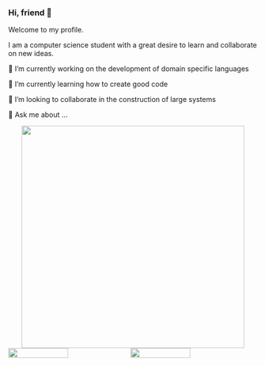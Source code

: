 
### Hi, friend 👋
Welcome to my profile.

I am a computer science student with a great desire to learn and collaborate on new ideas.

🔭 I’m currently working on the development of domain specific languages

🌱 I’m currently learning how to create good code

👯 I’m looking to collaborate in the construction of large systems

💬 Ask me about ... 

<div align="center"><img width="450" src="https://github-readme-stats.vercel.app/api/top-langs/?username=altmoket&layout=compact&theme=dracula"></div>

<div style="display: flex;">
<img style="width:49%;" src="https://streak-stats.demolab.com/?user=altmoket&theme=dracula">
<img style="width:49%;" src="https://github-readme-stats.vercel.app/api?username=altmoket&show_icons=true&theme=dracula">
<div>





